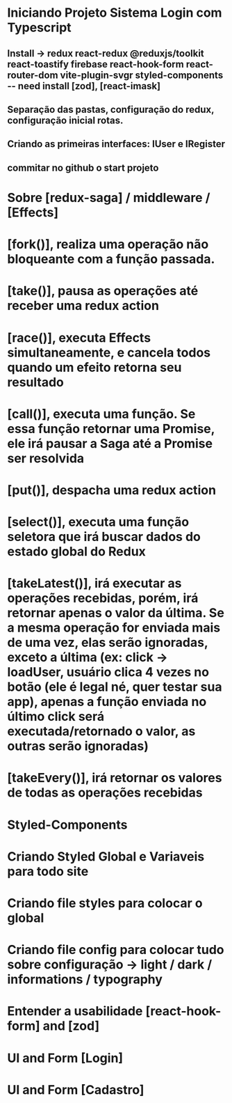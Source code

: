 

# Iniciando Projeto Sistema Login com Typescript
  ## Install -> redux react-redux @reduxjs/toolkit react-toastify firebase react-hook-form react-router-dom vite-plugin-svgr styled-components -- need install [zod], [react-imask]
  ## Separação das pastas, configuração do redux, configuração inicial rotas.
  ## Criando as primeiras interfaces: IUser e IRegister
  ## commitar no github o start projeto

# Sobre [redux-saga] / middleware / [Effects]
  # [fork()], realiza uma operação não bloqueante com a função passada.
  # [take()], pausa as operações até receber uma redux action
  # [race()], executa Effects simultaneamente, e cancela todos quando um efeito retorna seu resultado
  # [call()], executa uma função. Se essa função retornar uma Promise, ele irá pausar a Saga até a Promise ser resolvida
  # [put()], despacha uma redux action
  # [select()], executa uma função seletora que irá buscar dados do estado global do Redux
  # [takeLatest()], irá executar as operações recebidas, porém, irá retornar apenas o valor da última. Se a mesma operação for enviada mais   de uma vez, elas serão ignoradas, exceto a última (ex: click -> loadUser, usuário clica 4 vezes no botão (ele é legal né, quer testar sua app), apenas a função enviada no último click será executada/retornado o valor, as outras serão ignoradas)
  # [takeEvery()], irá retornar os valores de todas as operações recebidas

# Styled-Components 
  # Criando Styled Global e Variaveis para todo site
  # Criando file styles para colocar o global
  # Criando file config para colocar tudo sobre configuração -> light / dark / informations / typography

# Entender a usabilidade [react-hook-form] and [zod]
  # UI and Form [Login]
  # UI and Form [Cadastro]

